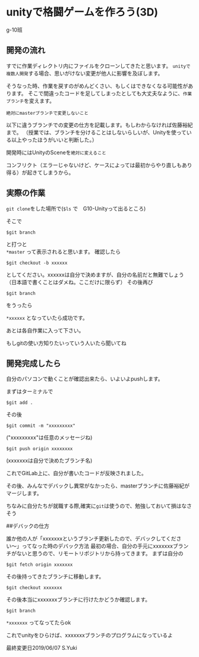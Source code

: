 # unityで格闘ゲームを作ろう(3D)

g-10班

## 開発の流れ

すでに作業ディレクトリ内にファイルをクローンしてきたと思います。
`unityで複数人開発`する場合、思いがけない変更が他人に影響を及ぼします。

そうなった時、作業を戻すのがめんどくさい、もしくはできなくなる可能性があります。
そこで間違ったコードを足してしまったとしても大丈夫なように、`作業ブランチ`を変えます。

`絶対にmasterブランチで変更しないこと`

以下に違うブランチでの変更の仕方を記載します。もしわからなければ佐藤裕紀まで。
（授業では、ブランチを分けることはしないらしいが、Unityを使っている以上やったほうがいいと判断した。）

開発時にはUnityのSceneを`絶対に変えること`

コンフリクト（エラーじゃないけど、ケースによっては最初からやり直しもあり得る）が起きてしまうから。


## 実際の作業

`git clone`をした場所で(`$ls` で　G10-Unityって出るところ)

そこで
```
$git branch
```

と打つと  
`*master`
って表示されると思います。
確認したら

```
$git checkout -b xxxxxx
```

としてください。xxxxxxは自分で決めますが、自分の名前だと無難でしょう（日本語で書くことはダメね。ここだけに限らず）
その後再び

```
$git branch
```

をうったら

`*xxxxxx`
となっていたら成功です。

あとは各自作業に入って下さい。

もしgitの使い方知りたいっていう人いたら聞いてね

## 開発完成したら

自分のパソコンで動くことが確認出来たら、いよいよpushします。

まずはターミナルで

```
$git add .
```

その後

```
$git commit -m "xxxxxxxxx"
```

("xxxxxxxxx"は任意のメッセージね)

```
$git push origin xxxxxxxx
```

(xxxxxxxは自分で決めたブランチ名)

これでGitLab上に、自分が書いたコードが反映されました。

その後、みんなでデバックし異常がなかったら、masterブランチに佐藤裕紀がマージします。


ちなみに自分たちが就職する際,確実に`git`は使うので、勉強しておいて損はなさそう

##デバックの仕方

誰か他の人が「xxxxxxxというブランチ更新したので、デバックしてください〜」ってなった時のデバック方法
最初の場合、自分の手元にxxxxxxxブランチがないと思うので、リモートリポジトリから持ってきます。
まずは自分の

```
$git fetch origin xxxxxxx
```

その後持ってきたブランチに移動します。

```
$git checkout xxxxxxx
```

その後本当にxxxxxxxブランチに行けたかどうか確認します。

```
$git branch
```

`*xxxxxxx`
ってなってたらok


これでunityをひらけば、xxxxxxxブランチのプログラムになっているよ

最終変更日2019/06/07 S.Yuki

